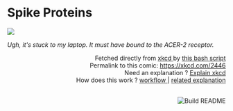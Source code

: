 # <b>Spike Proteins</b>

[![](https://imgs.xkcd.com/comics/spike_proteins.png)](https://xkcd.com/2446)

<i>Ugh, it&#39;s stuck to my laptop. It must have bound to the ACER-2 receptor.</i>

<div align="right">
  Fetched directly from
  <a href="https://xkcd.com">
    xkcd
  </a>
  by
  <a href="https://github.com/Vanille-N/Vanille-N/blob/master/fetch">
    this bash script
  </a>
</div>
<div align="right">
  Permalink to this comic:
  <a href="https://xkcd.com/2446">
    https://xkcd.com/2446
  </a>
</div>
<div align="right">
  Need an explanation ?
  <a href="https://www.explainxkcd.com/wiki/index.php/2446">
    Explain xkcd
  </a>
</div>
<div align="right">
  How does this work ?
  <a href="https://github.com/Vanille-N/Vanille-N/blob/master/.github/workflows/build.yml">
    workflow
  </a>
  |
  <a href="https://simonwillison.net/2020/Jul/10/self-updating-profile-readme/">
    related explanation
  </a>
</div><br>

<a href="https://github.com/Vanille-N/Vanille-N/actions"><img src="https://github.com/Vanille-N/Vanille-N/workflows/Build%20README/badge.svg" align="right" alt="Build README"></a>
